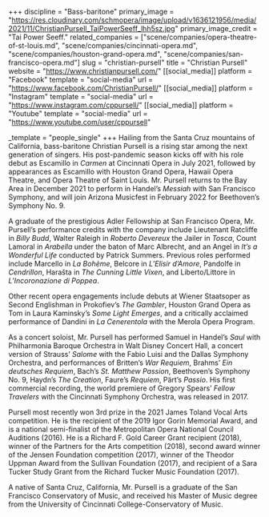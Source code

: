 +++
discipline = "Bass-baritone"
primary_image = "https://res.cloudinary.com/schmopera/image/upload/v1636121956/media/2021/11/ChristianPursell_TaiPowerSeeff_lhh5sz.jpg"
primary_image_credit = "Tai Power Seeff."
related_companies = ["scene/companies/opera-theatre-of-st-louis.md", "scene/companies/cincinnati-opera.md", "scene/companies/houston-grand-opera.md", "scene/companies/san-francisco-opera.md"]
slug = "christian-pursell"
title = "Christian Pursell"
website = "https://www.christianpursell.com/"
[[social_media]]
platform = "Facebook"
template = "social-media"
url = "https://www.facebook.com/ChristianPursell/"
[[social_media]]
platform = "Instagram"
template = "social-media"
url = "https://www.instagram.com/cppursell/"
[[social_media]]
platform = "Youtube"
template = "social-media"
url = "https://www.youtube.com/user/cppursell"

_template = "people_single"
+++
Hailing from the Santa Cruz mountains of California, bass-baritone Christian Pursell is a rising star among the next generation of singers. His post-pandemic season kicks off with his role debut as Escamillo in _Carmen_ at Cincinnati Opera in July 2021, followed by appearances as Escamillo with Houston Grand Opera, Hawaii Opera Theatre, and Opera Theatre of Saint Louis. Mr. Pursell returns to the Bay Area in December 2021 to perform in Handel’s _Messiah_ with San Francisco Symphony, and will join Arizona Musicfest in February 2022 for Beethoven’s Symphony No. 9.

A graduate of the prestigious Adler Fellowship at San Francisco Opera, Mr. Pursell’s performance credits with the company include Lieutenant Ratcliffe in _Billy Budd_, Walter Raleigh in _Roberto Devereux_ the Jailer in _Tosca_, Count Lamoral in _Arabella_ under the baton of Marc Albrecht, and an Angel in _It’s a Wonderful Life_ conducted by Patrick Summers. Previous roles performed include Marcello in _La Bohème_, Belcore in _L’Elisir d’Amore_, Pandolfe in _Cendrillon_, Harašta in _The Cunning Little Vixen_, and Liberto/Littore in _L’Incoronazione di Poppea_.

Other recent opera engagements include debuts at Wiener Staatsoper as Second Englishman in Prokofiev’s _The Gambler_, Houston Grand Opera as Tom in Laura Kaminsky’s _Some Light Emerges_, and a critically acclaimed performance of Dandini in _La Cenerentola_ with the Merola Opera Program.

As a concert soloist, Mr. Pursell has performed Samuel in Handel’s _Saul_ with Philharmonia Baroque Orchestra in Walt Disney Concert Hall, a concert version of Strauss’ _Salome_ with the Fabio Luisi and the Dallas Symphony Orchestra, and performances of Britten’s _War Requiem_, Brahms’ _Ein deutsches Requiem_, Bach’s _St. Matthew Passion_, Beethoven’s Symphony No. 9, Haydn’s _The Creation_, Faure’s _Requiem_, Pärt’s _Passio_. His first commercial recording, the world premiere of Gregory Spears’ _Fellow Travelers_ with the Cincinnati Symphony Orchestra, was released in 2017.

Pursell most recently won 3rd prize in the 2021 James Toland Vocal Arts competition. He is the recipient of the 2019 Igor Gorin Memorial Award, and is a national semi-finalist of the Metropolitan Opera National Council Auditions (2016). He is a Richard F. Gold Career Grant recipient (2018), winner of the Partners for the Arts competition (2018), second award winner of the Jensen Foundation competition (2017), winner of the Theodor Uppman Award from the Sullivan Foundation (2017), and recipient of a Sara Tucker Study Grant from the Richard Tucker Music Foundation (2017).

A native of Santa Cruz, California, Mr. Pursell is a graduate of the San Francisco Conservatory of Music, and received his Master of Music degree from the University of Cincinnati College-Conservatory of Music.